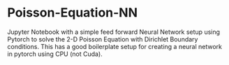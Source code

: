 # Poisson-Equation-NN
Jupyter Notebook with a simple feed forward Neural Network setup using Pytorch to solve the 2-D Poisson Equation with Dirichlet Boundary conditions. This has a good boilerplate setup for creating a neural network in pytorch using CPU (not Cuda).
